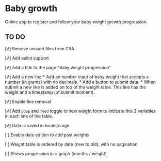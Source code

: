 # Baby growth
Online app to register and follow your baby weight growth progression.

## TO DO
[√] Remove unused files from CRA

[√] Add eslint support

[√] Add a title to the page "Baby weight progression"

[√] Add a new line
    * Add an number input of baby weight that accepts a number (in grams) with no decimals.
    * Add a button to submit data.
    * When submit a new line is added on top of the weight table. This line has the weight and a timestamp (of submit moment).

[√] Enable line removal

[√] Add `poop` and `feed` toggle to new weight form to indicate this 2 variables in each line of the table.

[√] Data is saved in localstorage

[ ] Enable date edition to add past weights

[ ] Weight table is ordered by date (new to old), with no pagination

[ ] Shows progression in a graph (months / weight)
